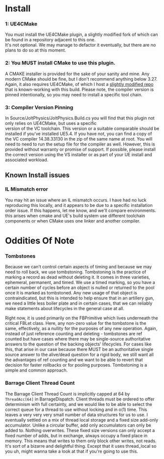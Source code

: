 
# Install
### 1: UE4CMake
You must install the UE4CMake plugin, a slightly modified fork of which can be found in a repository adjacent to this one.  
It's not optional. We may manage to defactor it eventually, but there are no plans to do so at this moment.
### 2: You MUST install CMake to use this plugin.
A CMAKE installer is provided for the sake of your sanity and mine. Any modern CMake should be fine, but I don't recommend anything below 3.27. Again, it also requires UE4CMake, of which I host a [slightly modified repo](https://github.com/JKurzer/UE4CMake) that is known-working with this build. Please note, the compiler version is pinned intentionally, so you may need to install a specific tool chain.

### 3: Compiler Version Pinning
In Source/JoltPhysics/JoltPhysics.Build.cs you will find that this plugin not only relies on UE4CMake, but uses a specific  
version of the VC toolchain. This version or a suitable comparable should be installed if you've installed UE5.4. If you have not, you can find a copy of the VC compiler 14.38.33130 in the zip of the same name at root. You will need to need to run the setup file for the compiler as well. However, this is provided without warranty or promise of support. If possible, please install the correct version using the VS installer or as part of your UE install and associated workload.

## Known Install issues
### IL Mismatch error 
You may hit an issue where an IL mismatch occurs. I have had no luck reproducing this locally, and it appears to be due to a specific installation order issue. If this happens, let me know, and we'll compare environments. this arises when cmake and UE's build system use different toolchain components or when CMake uses one linker and another compiler.

# Oddities Of Note
### Tombstones
Because we can't control certain aspects of timing and because we may need to roll back, we use tombstoning. Tombstoning is the practice of marking a record as dead without deleting it. It comes in three varieties, ephemeral, permanent, and timed. We use a timed marking, so you have a certain number of cycles before an object is nulled or returned to the pool once it is marked as tombstoned. Any new usage of that object is contraindicated, but this is intended to help ensure that in an artillery gun, we need a little less boiler plate and in certain cases, that we can reliably make statements about lifecycles in the general case at all.

Right now, it is used primarily on the FBPrimitive which lives underneath the critical FBLet class. Here, any non-zero value for the tombstone is the same, effectively, as a nullity for the purposes of any new operation. Again, instead of just reference counting and deleting - tombstones are ref counted but have cases where there may be single-source authoritative answers to the question of the backing objects' lifecycles. For cases like this, that arise in our case because there MUST be an authoritative single source answer to the alive/dead question for a rigid body, we still want all the advantages of ref counting and we want to be able to revert that decision for faster rollbacks or for pooling purposes. Tombstoning is a simple and common approach.

### Barrage Client Thread Count
The Barrage Client Thread Count is implicitly capped at 64 by ```ThreadAcc[64]``` in BarrageDispatch. Client threads must be ordered to offer determinism with full certainty, and we would like to be able to select the correct queue for a thread to use without locking and in o(1) time. This leaves a very very very small number of data structures for us to use. I eventually settled on a mix of thread local storage and a fixed size add-only accumulator. Unlike a circular buffer, add only accumulators can only be added to. Nothing overwrites. These fixed size versions can only accept a fixed number of adds, but in exchange, always occupy a fixed place in memory. This means that writes to them only block other writes, not reads. It's sort of a bizarre and delightful thing. Except that it uses thread_local so you uh, might wanna take a look at that if you're going to use this.
